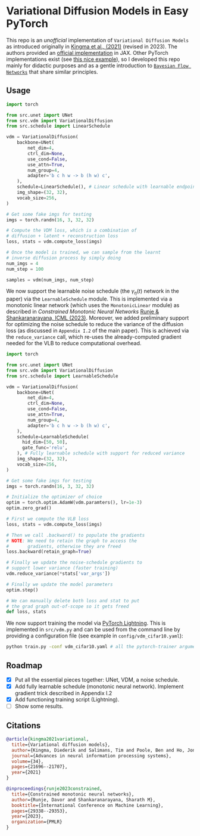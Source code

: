 # Variational Diffusion Models in Easy PyTorch

This repo is an _unofficial_ implementation of `Variational Diffusion Models` as introduced originally in [Kingma et al., (2021)](https://arxiv.org/abs/2107.00630) (revised in 2023). The authors provided an [official implementation](https://github.com/google-research/vdm) in JAX. Other PyTorch implementations exist (see [this nice example](https://github.com/addtt/variational-diffusion-models/tree/main)), so I developed this repo mainly for didactic purposes and as a gentle introduction to [`Bayesian Flow Networks`](https://arxiv.org/abs/2308.07037) that share similar principles.

## Usage

```python
import torch

from src.unet import UNet
from src.vdm import VariationalDiffusion
from src.schedule import LinearSchedule

vdm = VariationalDiffusion(
    backbone=UNet(
        net_dim=4,
        ctrl_dim=None,
        use_cond=False,
        use_attn=True,
        num_group=4,
        adapter='b c h w -> b (h w) c',
    ),
    schedule=LinearSchedule(), # Linear schedule with learnable endpoints
    img_shape=(32, 32),
    vocab_size=256,
)

# Get some fake imgs for testing
imgs = torch.randn(16, 3, 32, 32)

# Compute the VDM loss, which is a combination of
# diffusion + latent + reconstruction loss
loss, stats = vdm.compute_loss(imgs)

# Once the model is trained, we can sample from the learnt
# inverse diffusion process by simply doing
num_imgs = 4
num_step = 100

samples = vdm(num_imgs, num_step)
```

We now support the learnable noise schedule (the $\gamma_\eta(t)$ network in the paper) via the `LearnableSchedule` module. This is implemented via a monotonic linear network (which uses the `MonotonicLinear` module) as described in *Constrained Monotonic Neural Networks* [Runje & Shankaranarayana, ICML (2023)](https://arxiv.org/abs/2205.11775). Moreover, we added preliminary support for optimizing the noise schedule to reduce the variance of the diffusion loss (as discussed in `Appendix I.2` of the main paper). This is achieved via the `reduce_variance` call, which re-uses the already-computed gradient needed for the VLB to reduce computational overhead. 

```python
import torch

from src.unet import UNet
from src.vdm import VariationalDiffusion
from src.schedule import LearnableSchedule

vdm = VariationalDiffusion(
    backbone=UNet(
        net_dim=4,
        ctrl_dim=None,
        use_cond=False,
        use_attn=True,
        num_group=4,
        adapter='b c h w -> b (h w) c',
    ),
    schedule=LearnableSchedule(
      hid_dim=[50, 50],
      gate_func='relu',
    ), # Fully learnable schedule with support for reduced variance
    img_shape=(32, 32),
    vocab_size=256,
)

# Get some fake imgs for testing
imgs = torch.randn(16, 3, 32, 32)

# Initialize the optimizer of choice
optim = torch.optim.AdamW(vdm.paramters(), lr=1e-3)
optim.zero_grad()

# First we compute the VLB loss
loss, stats = vdm.compute_loss(imgs)

# Then we call .backward() to populate the gradients
# NOTE: We need to retain the graph to access the
#       gradients, otherwise they are freed
loss.backward(retain_graph=True)

# Finally we update the noise-schedule gradients to
# support lower variance (faster training)
vdm.reduce_variance(*stats['var_args'])

# Finally we update the model parameters
optim.step()

# We can manually delete both loss and stat to put
# the grad graph out-of-scope so it gets freed
def loss, stats
```

We now support training the model via [PyTorch Lightning](https://pytorch-lightning.readthedocs.io/en/latest/). This is implemented in `src/vdm.py` and can be used from the command line by providing a configuration file (see example in `config/vdm_cifar10.yaml`):

```bash
python train.py -conf vdm_cifar10.yaml # all the pytorch-trainer arguments are supported
```

## Roadmap

- [x] Put all the essential pieces together: UNet, VDM, a noise schedule.
- [x] Add fully learnable schedule (monotonic neural network). Implement gradient trick described in Appendix I.2
- [x] Add functioning training script (Lightning).
- [ ] Show some results.

## Citations

```bibtex
@article{kingma2021variational,
  title={Variational diffusion models},
  author={Kingma, Diederik and Salimans, Tim and Poole, Ben and Ho, Jonathan},
  journal={Advances in neural information processing systems},
  volume={34},
  pages={21696--21707},
  year={2021}
}
```

```bibtex
@inproceedings{runje2023constrained,
  title={Constrained monotonic neural networks},
  author={Runje, Davor and Shankaranarayana, Sharath M},
  booktitle={International Conference on Machine Learning},
  pages={29338--29353},
  year={2023},
  organization={PMLR}
}
```
